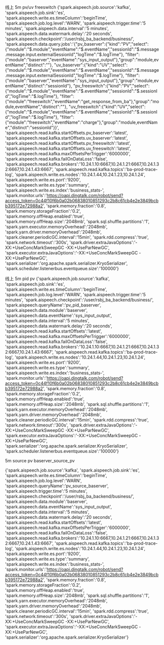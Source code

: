 线上 5m   pv/uv  freeswitch
{'spark.aispeech.job.source':'kafka',
'spark.aispeech.job.sink':'es',
'spark.aispeech.write.es.timeColumn':'beginTime',
'spark.aispeech.job.log.level':'WARN',
'spark.aispeech.trigger.time':'5 minutes',
'spark.aispeech.data.interval':'5 minutes',
'spark.aispeech.data.watermark.delay':'20 seconds',
'spark.aispeech.checkpoint':'/user/rsbj_ba_backend/business/',
'spark.aispeech.data.query.jobs':'{"pv_baserver":{"kind":"PV","select":{"module":"$.module","eventName":"$.eventName","sessionId":"$.message.message.input.externalSessionId","logTime":"$.logTime"},
"filter":{"module":"baserver","eventName":"sys_input_output"},"group":"module,eventName","distinct":""},
"uv_baserver":{"kind":"UV","select":{"module":"$.module","eventName":"$.eventName","sessionId":"$.message.message.input.externalSessionId","logTime":"$.logTime"},
"filter":{"module":"baserver","eventName":"sys_input_output"},"group":"module,eventName","distinct":"sessionId"},
"pv_freeswitch":{"kind":"PV","select":{"module":"$.module","eventName":"$.eventName","sessionId":"$.sessionId","logTime":"$.logTime"},
"filter":{"module":"freeswitch","eventName":"get_response_from_ba"},"group":"module,eventName","distinct":""},
"uv_freeswitch":{"kind":"UV","select":{"module":"$.module","eventName":"$.eventName","sessionId":"$.sessionId","logTime":"$.logTime"},
"filter":{"module":"freeswitch","eventName":"charge"},"group":"module,eventName","distinct":"sessionId"}}',
'spark.aispeech.read.kafka.startOffsets.pv_baserver':'latest',
'spark.aispeech.read.kafka.startOffsets.uv_baserver':'latest',
'spark.aispeech.read.kafka.startOffsets.pv_freeswitch':'latest',
'spark.aispeech.read.kafka.startOffsets.uv_freeswitch':'latest',
'spark.aispeech.read.kafka.maxOffsetsPerTrigger':'6000000',
'spark.aispeech.read.kafka.failOnDataLoss':'false',
'spark.aispeech.read.kafka.brokers':'10.24.1.10:6667,10.24.1.21:6667,10.24.1.32:6667,10.24.1.43:6667',
'spark.aispeech.read.kafka.topics':'ba-prod-trace-log',
'spark.aispeech.write.es.nodes':'10.24.1.44,10.24.1.23,10.24.1.24',
'spark.aispeech.write.es.port':'9200',
'spark.aispeech.write.es.type':'summary',
'spark.aispeech.write.es.index':'business_stats-',
'spark.monitor.urls':'https://oapi.dingtalk.com/robot/send?access_token=0c44f10f6b0a02b06838010851293c2b8c61cb4e2e3849bcbb395172e72988a2',
'spark.memory.fraction':'0.8',
'spark.memory.storageFraction':'0.2',
'spark.memory.offHeap.enabled':'true',
'spark.memory.offHeap.size':'2048mb',
'spark.sql.shuffle.partitions':'1',
'spark.yarn.executor.memoryOverhead':'2048mb',
'spark.yarn.driver.memoryOverhead':'2048mb',
'spark.cleaner.periodicGC.interval':'15min',
'spark.rdd.compress':'true',
'spark.network.timeout':'300s',
'spark.driver.extraJavaOptions':'-XX:+UseConcMarkSweepGC -XX:+UseParNewGC',
'spark.executor.extraJavaOptions':'-XX:+UseConcMarkSweepGC -XX:+UseParNewGC',
'spark.serializer':'org.apache.spark.serializer.KryoSerializer',
'spark.scheduler.listenerbus.eventqueue.size':'100000'}


线上 5m  pid  pv
{'spark.aispeech.job.source':'kafka',
'spark.aispeech.job.sink':'es',
'spark.aispeech.write.es.timeColumn':'beginTime',
'spark.aispeech.job.log.level':'WARN',
'spark.aispeech.trigger.time':'5 minutes',
'spark.aispeech.checkpoint':'/user/rsbj_ba_backend/business/',
'spark.aispeech.queryName':'pv_pid_baserver',
'spark.aispeech.data.module':'baserver',
'spark.aispeech.data.eventName':'sys_input_output',
'spark.aispeech.data.interval':'5 minutes',
'spark.aispeech.data.watermark.delay':'20 seconds',
'spark.aispeech.read.kafka.startOffsets':'latest',
'spark.aispeech.read.kafka.maxOffsetsPerTrigger':'6000000',
'spark.aispeech.read.kafka.failOnDataLoss':'false',
'spark.aispeech.read.kafka.brokers':'10.24.1.10:6667,10.24.1.21:6667,10.24.1.32:6667,10.24.1.43:6667',
'spark.aispeech.read.kafka.topics':'ba-prod-trace-log',
'spark.aispeech.write.es.nodes':'10.24.1.44,10.24.1.23,10.24.1.24',
'spark.aispeech.write.es.port':'9200',
'spark.aispeech.write.es.type':'summary',
'spark.aispeech.write.es.index':'business_stats-',
'spark.monitor.urls':'https://oapi.dingtalk.com/robot/send?access_token=0c44f10f6b0a02b06838010851293c2b8c61cb4e2e3849bcbb395172e72988a2',
'spark.memory.fraction':'0.8',
'spark.memory.storageFraction':'0.2',
'spark.memory.offHeap.enabled':'true',
'spark.memory.offHeap.size':'2048mb',
'spark.sql.shuffle.partitions':'1',
'spark.yarn.executor.memoryOverhead':'2048mb',
'spark.yarn.driver.memoryOverhead':'2048mb',
'spark.cleaner.periodicGC.interval':'15min',
'spark.rdd.compress':'true',
'spark.network.timeout':'300s',
'spark.driver.extraJavaOptions':'-XX:+UseConcMarkSweepGC -XX:+UseParNewGC',
'spark.executor.extraJavaOptions':'-XX:+UseConcMarkSweepGC -XX:+UseParNewGC',
'spark.serializer':'org.apache.spark.serializer.KryoSerializer',
'spark.scheduler.listenerbus.eventqueue.size':'100000'}


5m   source  pv  baserver_source_pv

{'spark.aispeech.job.source':'kafka',
'spark.aispeech.job.sink':'es',
'spark.aispeech.write.es.timeColumn':'beginTime',
'spark.aispeech.job.log.level':'WARN',
'spark.aispeech.queryName':'pv_source_baserver',
'spark.aispeech.trigger.time':'5 minutes',
'spark.aispeech.checkpoint':'/user/rsbj_ba_backend/business/',
'spark.aispeech.data.module':'baserver',
'spark.aispeech.data.eventName':'sys_input_output',
'spark.aispeech.data.interval':'5 minutes',
'spark.aispeech.data.watermark.delay':'20 seconds',
'spark.aispeech.read.kafka.startOffsets':'latest',
'spark.aispeech.read.kafka.maxOffsetsPerTrigger':'6000000',
'spark.aispeech.read.kafka.failOnDataLoss':'false',
'spark.aispeech.read.kafka.brokers':'10.24.1.10:6667,10.24.1.21:6667,10.24.1.32:6667,10.24.1.43:6667',
'spark.aispeech.read.kafka.topics':'ba-prod-trace-log',
'spark.aispeech.write.es.nodes':'10.24.1.44,10.24.1.23,10.24.1.24',
'spark.aispeech.write.es.port':'9200',
'spark.aispeech.write.es.type':'summary',
'spark.aispeech.write.es.index':'business_stats-',
'spark.monitor.urls':'https://oapi.dingtalk.com/robot/send?access_token=0c44f10f6b0a02b06838010851293c2b8c61cb4e2e3849bcbb395172e72988a2',
'spark.memory.fraction':'0.8',
'spark.memory.storageFraction':'0.2',
'spark.memory.offHeap.enabled':'true',
'spark.memory.offHeap.size':'2048mb',
'spark.sql.shuffle.partitions':'1',
'spark.yarn.executor.memoryOverhead':'2048mb',
'spark.yarn.driver.memoryOverhead':'2048mb',
'spark.cleaner.periodicGC.interval':'15min',
'spark.rdd.compress':'true',
'spark.network.timeout':'300s',
'spark.driver.extraJavaOptions':'-XX:+UseConcMarkSweepGC -XX:+UseParNewGC',
'spark.executor.extraJavaOptions':'-XX:+UseConcMarkSweepGC -XX:+UseParNewGC',
'spark.serializer':'org.apache.spark.serializer.KryoSerializer'}